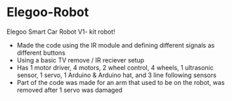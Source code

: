 # Elegoo-Robot
Elegoo Smart Car Robot V1- kit robot!
- Made the code using the IR module and defining different signals as different buttons
- Using a basic TV remove / IR reciever setup
- Has 1 motor driver, 4 motors, 2 wheel control, 4 wheels, 1 ultrasonic sensor, 1 servo, 1 Arduino & Arduino hat, and 3 line following sensors
- Part of the code was made for an arm that used to be on the robot, was removed after 1 servo was damaged
